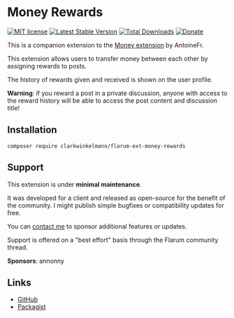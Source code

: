 # Money Rewards

[![MIT license](https://img.shields.io/badge/license-MIT-blue.svg)](https://github.com/clarkwinkelmann/flarum-ext-money-rewards/blob/master/LICENSE.txt) [![Latest Stable Version](https://img.shields.io/packagist/v/clarkwinkelmann/flarum-ext-money-rewards.svg)](https://packagist.org/packages/clarkwinkelmann/flarum-ext-money-rewards) [![Total Downloads](https://img.shields.io/packagist/dt/clarkwinkelmann/flarum-ext-money-rewards.svg)](https://packagist.org/packages/clarkwinkelmann/flarum-ext-money-rewards) [![Donate](https://img.shields.io/badge/paypal-donate-yellow.svg)](https://www.paypal.me/clarkwinkelmann)

This is a companion extension to the [Money extension](https://github.com/AntoineFr/flarum-ext-money) by AntoineFr.

This extension allows users to transfer money between each other by assigning rewards to posts.

The history of rewards given and received is shown on the user profile.

**Warning**: if you reward a post in a private discussion, anyone with access to the reward history will be able to access the post content and discussion title!

## Installation

    composer require clarkwinkelmann/flarum-ext-money-rewards

## Support

This extension is under **minimal maintenance**.

It was developed for a client and released as open-source for the benefit of the community.
I might publish simple bugfixes or compatibility updates for free.

You can [contact me](https://clarkwinkelmann.com/flarum) to sponsor additional features or updates.

Support is offered on a "best effort" basis through the Flarum community thread.

**Sponsors**: annonny

## Links

- [GitHub](https://github.com/clarkwinkelmann/flarum-ext-money-rewards)
- [Packagist](https://packagist.org/packages/clarkwinkelmann/flarum-ext-money-rewards)
